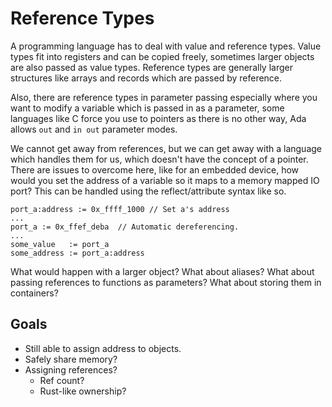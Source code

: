 # Reference Types

A programming language has to deal with value and reference types. Value types fit into registers and can be copied freely, sometimes larger objects are also passed as value types. Reference types are generally larger structures like arrays and records which are passed by reference.

Also, there are reference types in parameter passing especially where you want to modify a variable which is passed in as a parameter, some languages like C force you use to pointers as there is no other way, Ada allows ```out``` and ```in out``` parameter modes.

We cannot get away from references, but we can get away with a language which handles them for us, which doesn't have the concept of a pointer. There are issues to overcome here, like for an embedded device, how would you set the address of a variable so it maps to a memory mapped IO port? This can be handled using the reflect/attribute syntax like so.

```exp
port_a:address := 0x_ffff_1000 // Set a's address
...
port_a := 0x_ffef_deba  // Automatic dereferencing.
...
some_value   := port_a
some_address := port_a:address
```

What would happen with a larger object? What about aliases? What about passing references to functions as parameters? What about storing them in containers?

## Goals

* Still able to assign address to objects.
* Safely share memory?
* Assigning references?
  * Ref count?
  * Rust-like ownership?
